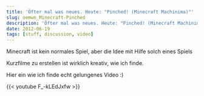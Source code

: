 ```yaml
---
title: 'Öfter mal was neues. Heute: "Pinched! (Minecraft Machinima)"'
slug: oemwn_Minecraft-Pinched
description: 'Öfter mal was neues. Heute: "Pinched! (Minecraft Machinima)"'
date: 2012-06-19
tags: [stuff, discussion, video]
---
```


Minecraft ist kein normales Spiel, aber die Idee mit Hilfe solch eines
Spiels

Kurzfilme zu erstellen ist wirklich kreativ, wie ich finde.

Hier ein wie ich finde echt gelungenes Video :)

{{< youtube F_-kLEdJxfw >}}